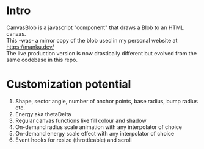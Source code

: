 # Intro
CanvasBlob is a javascript "component" that draws a Blob to an HTML canvas.
<br/>
This -was- a mirror copy of the blob used in my personal website at https://manku.dev/
<br/>
The live production version is now drastically different but evolved from the same codebase in this repo.

# Customization potential

1. Shape, sector angle, number of anchor points, base radius, bump radius etc.
2. Energy aka thetaDelta
3. Regular canvas functions like fill colour and shadow
4. On-demand radius scale animation with any interpolator of choice
5. On-demand energy scale effect with any interpolator of choice
6. Event hooks for resize (throttleable) and scroll
